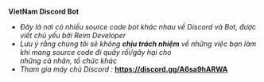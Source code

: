 **VietNam Discord Bot**<br>
- *Đây là nơi có nhiều source code bot khác nhau về Discord và Bot, được viết chủ yếu bởi Reim Developer*<br>
- *Lưu ý rằng chúng tôi sẽ không **chịu trách nhiệm** về những việc bạn làm khi mang source code đi quấy rối/gây hại cho<br>những cá nhân, tổ chức khác*<br>
- *Tham gia máy chủ Discord :* **https://discord.gg/A6sa9hARWA**
